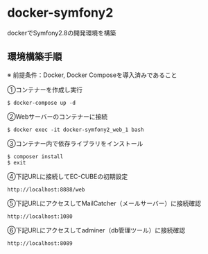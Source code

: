 # docker-symfony2
dockerでSymfony2.8の開発環境を構築

## 環境構築手順
※ 前提条件：Docker, Docker Composeを導入済みであること

①コンテナーを作成し実行
```
$ docker-compose up -d
```

②Webサーバーのコンテナーに接続
```
$ docker exec -it docker-symfony2_web_1 bash
```

③コンテナー内で依存ライブラリをインストール
```
$ composer install
$ exit
```

④下記URLに接続してEC-CUBEの初期設定
```
http://localhost:8888/web
```

⑤下記URLにアクセスしてMailCatcher（メールサーバー）に接続確認
```
http://localhost:1080
```

⑥下記URLにアクセスしてadminer（db管理ツール）に接続確認
```
http://localhost:8089
```
